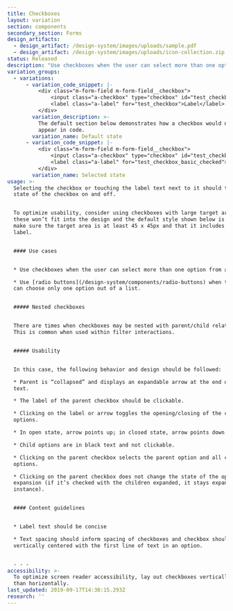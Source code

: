 ```yaml
---
title: Checkboxes
layout: variation
section: components
secondary_section: Forms
design_artifacts:
  - design_artifact: /design-system/images/uploads/sample.pdf
  - design_artifact: /design-system/images/uploads/icon-collection.zip
status: Released
description: "Use checkboxes when the user can select more than one option from a list. Make clear with helper text that this is the case.\n\nMore information can be found at:\n\n* <http://cfpb.github.io/design-manual/page-components/form-fields.html#checkboxes>\t\n* <https://cfpb.github.io/capital-framework/components/cf-forms/#basic-checkboxes>"
variation_groups:
  - variations:
      - variation_code_snippet: |-
          <div class="m-form-field m-form-field__checkbox">
              <input class="a-checkbox" type="checkbox" id="test_checkbox">
              <label class="a-label" for="test_checkbox">Label</label>
          </div>
        variation_description: >-
          The default section below demonstrates how a checkbox would normally
          appear in code.
        variation_name: Default state
      - variation_code_snippet: |-
          <div class="m-form-field m-form-field__checkbox">
              <input class="a-checkbox" type="checkbox" id="test_checkbox_basic_checked" checked>
              <label class="a-label" for="test_checkbox_basic_checked">Label</label>
          </div>
        variation_name: Selected state
usage: >-
  Selecting the checkbox or touching the label text next to it should toggle the
  state of the checkbox on and off.


  To optimize usability, consider using checkboxes with large target areas. If
  these won’t fit into the design and the default style shown below is used,
  make sure the target area is at least 45 x 45px and that it includes the text
  label.


  #### Use cases


  * Use checkboxes when the user can select more than one option from a list.

  * Use [radio buttons](/design-system/components/radio-buttons) when the user
  can choose only one option out of a list.


  ##### Nested checkboxes


  There are times when checkboxes may be nested with parent/child relationships.
  This is common when used within filter interactions.


  ##### Usability


  In this case, the following behavior and design should be followed:

  * Parent is “collapsed” and displays an expandable arrow at the end of the
  text.

  * The label of the parent checkbox should be clickable.

  * Clicking on the label or arrow toggles the opening/closing of the child
  options.

  * In open state, arrow points up; in closed state, arrow points down.

  * Child options are in black text and not clickable.

  * Clicking on the parent checkbox selects the parent option and all child
  options.

  * Clicking on the parent checkbox does not change the state of the open/close
  expansion (if it’s checked with the children expanded, it stays expanded, for
  instance).


  #### Content guidelines


  * Label text should be concise

  * Text spacing should inform spacing of checkboxes and checkbox should be
  vertically centered with the first line of text in an option.


  - - -
accessibility: >-
  To optimize screen reader accessibility, lay out checkboxes vertically rather
  than horizontally.
last_updated: 2019-09-17T14:30:15.293Z
research: ''
---
```


